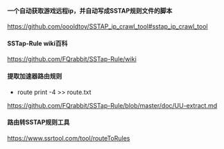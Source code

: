#### 一个自动获取游戏远程ip，并自动写成SSTAP规则文件的脚本

https://github.com/oooldtoy/SSTAP_ip_crawl_tool#sstap_ip_crawl_tool



#### SSTap-Rule wiki百科

https://github.com/FQrabbit/SSTap-Rule/wiki



#### 提取加速器路由规则

- route print -4 >> route.txt

https://github.com/FQrabbit/SSTap-Rule/blob/master/doc/UU-extract.md

#### 路由转SSTAP规则工具

https://www.ssrtool.com/tool/routeToRules